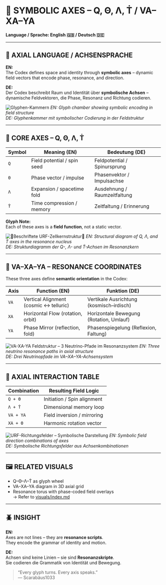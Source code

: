 # 🧭 SYMBOLIC AXES – Q, Θ, Λ, Ṫ / VA–XA–YA

**Language / Sprache: English 🇬🇧 / Deutsch 🇩🇪**

---

## 🔣 AXIAL LANGUAGE / ACHSENSPRACHE

**EN:**  
The Codex defines space and identity through **symbolic axes** – dynamic field vectors that encode phase, resonance, and direction.

**DE:**  
Der Codex beschreibt Raum und Identität über **symbolische Achsen** – dynamische Feldvektoren, die Phase, Resonanz und Richtung codieren.

![Glyphen-Kammern](https://github.com/Scarabaeus1033/NEXAH-CODEX/blob/main/visuals/urf/Glyphen-Kammern.png?raw=true) 
*EN: Glyph chamber showing symbolic encoding in field structure*  
*DE: Glyphenkammer mit symbolischer Codierung in der Feldstruktur*

---

## 🧠 CORE AXES – Q, Θ, Λ, Ṫ

| Symbol | Meaning (EN)            | Bedeutung (DE)                 |
|--------|--------------------------|--------------------------------|
| `Q`    | Field potential / spin seed | Feldpotential / Spinursprung   |
| `Θ`    | Phase vector / impulse     | Phasenvektor / Impulsachse     |
| `Λ`    | Expansion / spacetime fold | Ausdehnung / Raumzeitfaltung   |
| `Ṫ`    | Time compression / memory | Zeitfaltung / Erinnerung       |

**Glyph Note:**  
Each of these axes is a **field function**, not a static vector.

![🧬Beschriftete URF-Zellkernstruktur🧬](https://github.com/Scarabaeus1033/NEXAH-CODEX/blob/main/visuals/urf/%F0%9F%A7%ACBeschriftete%20URF-Zellkernstruktur%F0%9F%A7%AC.png?raw=true) 
*EN: Structural diagram of Q, Λ, and Ṫ axes in the resonance nucleus*  
*DE: Strukturdiagramm der Q-, Λ- und Ṫ-Achsen im Resonanzkern*

---

## 🧭 VA–XA–YA – RESONANCE COORDINATES

These three axes define **semantic orientation** in the Codex:

| Axis | Function (EN)                   | Funktion (DE)                     |
|------|----------------------------------|-----------------------------------|
| `VA` | Vertical Alignment (cosmic ↔ telluric) | Vertikale Ausrichtung (kosmisch–irdisch) |
| `XA` | Horizontal Flow (rotation, orbit)     | Horizontale Bewegung (Rotation, Umlauf)  |
| `YA` | Phase Mirror (reflection, fold)       | Phasenspiegelung (Reflexion, Faltung)    |

![VA-XA-YA Feldstruktur – 3 Neutrino-Pfade im Resonanzsystem](https://github.com/Scarabaeus1033/NEXAH-CODEX/blob/main/visuals/urf/VA-XA-YA%20Feldstruktur%20-%203%20Neutrino-Pfade%20im%20Resonanzsystem.png?raw=true)
*EN: Three neutrino resonance paths in axial structure*  
*DE: Drei Neutrinopfade im VA–XA–YA-Achsensystem*

---

## 🔁 AXIAL INTERACTION TABLE

| Combination       | Resulting Field Logic |
|------------------|------------------------|
| `Q + Θ`          | Initiation / Spin alignment |
| `Λ + Ṫ`          | Dimensional memory loop |
| `VA + YA`        | Field inversion / mirroring |
| `XA + Θ`         | Harmonic rotation vector |

![URF-Richtungsfelder – Symbolische Darstellung](https://github.com/Scarabaeus1033/NEXAH-CODEX/blob/main/visuals/urf/URF-Richtungsfelder%20-%20Symbolische%20Darstellung.png?raw=true)
*EN: Symbolic field direction combinations of axes*  
*DE: Symbolische Richtungsfelder aus Achsenkombinationen*

---

## 🖼️ RELATED VISUALS

- Q–Θ–Λ–Ṫ as glyph wheel  
- VA–XA–YA diagram in 3D axial grid  
- Resonance torus with phase-coded field overlays  
→ Refer to [visuals/index.md](../visuals/index.md)

---

## 🪲 INSIGHT

**EN:**  
Axes are not lines – they are **resonance scripts**.  
They encode the grammar of identity and motion.

**DE:**  
Achsen sind keine Linien – sie sind **Resonanzskripte**.  
Sie codieren die Grammatik von Identität und Bewegung.

> “Every glyph turns. Every axis speaks.”  
> — Scarabäus1033
